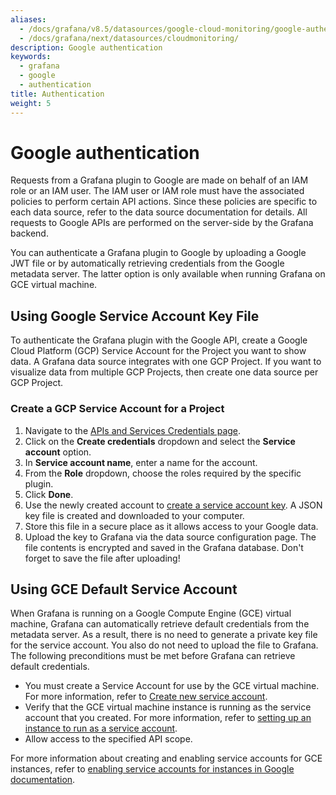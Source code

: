 ```yaml
---
aliases:
  - /docs/grafana/v8.5/datasources/google-cloud-monitoring/google-authentication/
  - /docs/grafana/next/datasources/cloudmonitoring/
description: Google authentication
keywords:
  - grafana
  - google
  - authentication
title: Authentication
weight: 5
---
```


# Google authentication

Requests from a Grafana plugin to Google are made on behalf of an IAM role or an IAM user. The IAM user or IAM role must have the associated policies to perform certain API actions. Since these policies are specific to each data source, refer to the data source documentation for details. All requests to Google APIs are performed on the server-side by the Grafana backend.

You can authenticate a Grafana plugin to Google by uploading a Google JWT file or by automatically retrieving credentials from the Google metadata server. The latter option is only available when running Grafana on GCE virtual machine.

## Using Google Service Account Key File

To authenticate the Grafana plugin with the Google API, create a Google Cloud Platform (GCP) Service Account for the Project you want to show data. A Grafana data source integrates with one GCP Project. If you want to visualize data from multiple GCP Projects, then create one data source per GCP Project.

### Create a GCP Service Account for a Project

1. Navigate to the [APIs and Services Credentials page](https://console.cloud.google.com/apis/credentials).
1. Click on the **Create credentials** dropdown and select the **Service account** option.
1. In **Service account name**, enter a name for the account.
1. From the **Role** dropdown, choose the roles required by the specific plugin.
1. Click **Done**.
1. Use the newly created account to [create a service account key](https://cloud.google.com/iam/docs/creating-managing-service-account-keys#iam-service-account-keys-create-console). A JSON key file is created and downloaded to your computer.
1. Store this file in a secure place as it allows access to your Google data.
1. Upload the key to Grafana via the data source configuration page.
   The file contents is encrypted and saved in the Grafana database. Don't forget to save the file after uploading!

## Using GCE Default Service Account

When Grafana is running on a Google Compute Engine (GCE) virtual machine, Grafana can automatically retrieve default credentials from the metadata server. As a result, there is no need to generate a private key file for the service account. You also do not need to upload the file to Grafana. The following preconditions must be met before Grafana can retrieve default credentials.

- You must create a Service Account for use by the GCE virtual machine. For more information, refer to [Create new service account](https://cloud.google.com/compute/docs/access/create-enable-service-accounts-for-instances#createanewserviceaccount).
- Verify that the GCE virtual machine instance is running as the service account that you created. For more information, refer to [setting up an instance to run as a service account](https://cloud.google.com/compute/docs/access/create-enable-service-accounts-for-instances#using).
- Allow access to the specified API scope.

For more information about creating and enabling service accounts for GCE instances, refer to [enabling service accounts for instances in Google documentation](https://cloud.google.com/compute/docs/access/create-enable-service-accounts-for-instances).
